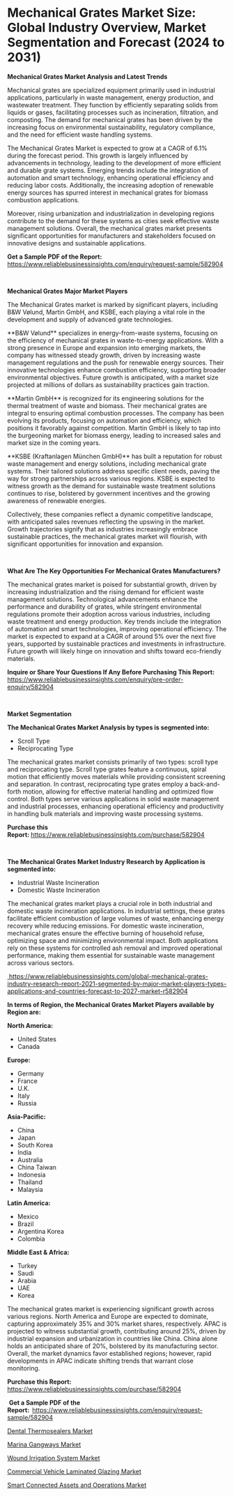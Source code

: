 <p><h1>Mechanical Grates Market Size: Global Industry Overview, Market Segmentation and Forecast (2024 to 2031)</h1></p><p><strong>Mechanical Grates Market Analysis and Latest Trends</strong></p>
<p><p>Mechanical grates are specialized equipment primarily used in industrial applications, particularly in waste management, energy production, and wastewater treatment. They function by efficiently separating solids from liquids or gases, facilitating processes such as incineration, filtration, and composting. The demand for mechanical grates has been driven by the increasing focus on environmental sustainability, regulatory compliance, and the need for efficient waste handling systems.</p><p>The Mechanical Grates Market is expected to grow at a CAGR of 6.1% during the forecast period. This growth is largely influenced by advancements in technology, leading to the development of more efficient and durable grate systems. Emerging trends include the integration of automation and smart technology, enhancing operational efficiency and reducing labor costs. Additionally, the increasing adoption of renewable energy sources has spurred interest in mechanical grates for biomass combustion applications. </p><p>Moreover, rising urbanization and industrialization in developing regions contribute to the demand for these systems as cities seek effective waste management solutions. Overall, the mechanical grates market presents significant opportunities for manufacturers and stakeholders focused on innovative designs and sustainable applications.</p></p>
<p><strong>Get a Sample PDF of the Report:&nbsp;</strong> <a href="https://www.reliablebusinessinsights.com/enquiry/request-sample/582904?utm_campaign=41&utm_medium=2&utm_source=Github&utm_content=ia&utm_term=09122024&utm_id=mechanical-grates">https://www.reliablebusinessinsights.com/enquiry/request-sample/582904</a></p>
<p>&nbsp;</p>
<p><strong>Mechanical Grates Major Market Players</strong></p>
<p><p>The Mechanical Grates market is marked by significant players, including B&W Vølund, Martin GmbH, and KSBE, each playing a vital role in the development and supply of advanced grate technologies.</p><p>**B&W Vølund** specializes in energy-from-waste systems, focusing on the efficiency of mechanical grates in waste-to-energy applications. With a strong presence in Europe and expansion into emerging markets, the company has witnessed steady growth, driven by increasing waste management regulations and the push for renewable energy sources. Their innovative technologies enhance combustion efficiency, supporting broader environmental objectives. Future growth is anticipated, with a market size projected at millions of dollars as sustainability practices gain traction.</p><p>**Martin GmbH** is recognized for its engineering solutions for the thermal treatment of waste and biomass. Their mechanical grates are integral to ensuring optimal combustion processes. The company has been evolving its products, focusing on automation and efficiency, which positions it favorably against competition. Martin GmbH is likely to tap into the burgeoning market for biomass energy, leading to increased sales and market size in the coming years.</p><p>**KSBE (Kraftanlagen München GmbH)** has built a reputation for robust waste management and energy solutions, including mechanical grate systems. Their tailored solutions address specific client needs, paving the way for strong partnerships across various regions. KSBE is expected to witness growth as the demand for sustainable waste treatment solutions continues to rise, bolstered by government incentives and the growing awareness of renewable energies.</p><p>Collectively, these companies reflect a dynamic competitive landscape, with anticipated sales revenues reflecting the upswing in the market. Growth trajectories signify that as industries increasingly embrace sustainable practices, the mechanical grates market will flourish, with significant opportunities for innovation and expansion.</p></p>
<p>&nbsp;</p>
<p><strong>What Are The Key Opportunities For Mechanical Grates Manufacturers?</strong></p>
<p><p>The mechanical grates market is poised for substantial growth, driven by increasing industrialization and the rising demand for efficient waste management solutions. Technological advancements enhance the performance and durability of grates, while stringent environmental regulations promote their adoption across various industries, including waste treatment and energy production. Key trends include the integration of automation and smart technologies, improving operational efficiency. The market is expected to expand at a CAGR of around 5% over the next five years, supported by sustainable practices and investments in infrastructure. Future growth will likely hinge on innovation and shifts toward eco-friendly materials.</p></p>
<p><strong>Inquire or Share Your Questions If Any Before Purchasing This Report:</strong> <a href="https://www.reliablebusinessinsights.com/enquiry/pre-order-enquiry/582904?utm_campaign=41&utm_medium=2&utm_source=Github&utm_content=ia&utm_term=09122024&utm_id=mechanical-grates">https://www.reliablebusinessinsights.com/enquiry/pre-order-enquiry/582904</a></p>
<p>&nbsp;</p>
<p><strong>Market Segmentation</strong></p>
<p><strong>The Mechanical Grates Market Analysis by types is segmented into:</strong></p>
<p><ul><li>Scroll Type</li><li>Reciprocating Type</li></ul></p>
<p><p>The mechanical grates market consists primarily of two types: scroll type and reciprocating type. Scroll type grates feature a continuous, spiral motion that efficiently moves materials while providing consistent screening and separation. In contrast, reciprocating type grates employ a back-and-forth motion, allowing for effective material handling and optimized flow control. Both types serve various applications in solid waste management and industrial processes, enhancing operational efficiency and productivity in handling bulk materials and improving waste processing systems.</p></p>
<p><strong>Purchase this Report:&nbsp;</strong><a href="https://www.reliablebusinessinsights.com/purchase/582904?utm_campaign=41&utm_medium=2&utm_source=Github&utm_content=ia&utm_term=09122024&utm_id=mechanical-grates">https://www.reliablebusinessinsights.com/purchase/582904</a></p>
<p>&nbsp;</p>
<p><strong>The Mechanical Grates Market Industry Research by Application is segmented into:</strong></p>
<p><ul><li>Industrial Waste Incineration</li><li>Domestic Waste Incineration</li></ul></p>
<p><p>The mechanical grates market plays a crucial role in both industrial and domestic waste incineration applications. In industrial settings, these grates facilitate efficient combustion of large volumes of waste, enhancing energy recovery while reducing emissions. For domestic waste incineration, mechanical grates ensure the effective burning of household refuse, optimizing space and minimizing environmental impact. Both applications rely on these systems for controlled ash removal and improved operational performance, making them essential for sustainable waste management across various sectors.</p></p>
<p><a href="https://www.reliablebusinessinsights.com/global-mechanical-grates-industry-research-report-2021-segmented-by-major-market-players-types-applications-and-countries-forecast-to-2027-market-r582904?utm_campaign=41&utm_medium=2&utm_source=Github&utm_content=ia&utm_term=09122024&utm_id=mechanical-grates">&nbsp;https://www.reliablebusinessinsights.com/global-mechanical-grates-industry-research-report-2021-segmented-by-major-market-players-types-applications-and-countries-forecast-to-2027-market-r582904</a></p>
<p><strong>In terms of Region, the Mechanical Grates Market Players available by Region are:</strong></p>
<p>
    <p> <strong> North America: </strong>
        <ul>
            <li>United States</li>
            <li>Canada</li>
        </ul>
        </p> 
    <p> <strong> Europe: </strong>
        <ul>
            <li>Germany</li>
            <li>France</li>
            <li>U.K.</li>
            <li>Italy</li>
            <li>Russia</li>
        </ul>
        </p> 
    <p> <strong> Asia-Pacific: </strong>
        <ul>
            <li>China</li>
            <li>Japan</li>
            <li>South Korea</li>
            <li>India</li>
            <li>Australia</li>
            <li>China Taiwan</li>
            <li>Indonesia</li>
            <li>Thailand</li>
            <li>Malaysia</li>
        </ul>
        </p> 
    <p> <strong> Latin America: </strong>
        <ul>
            <li>Mexico</li>
            <li>Brazil</li>
            <li>Argentina Korea</li>
            <li>Colombia</li>
        </ul>
        </p> 
    <p> <strong> Middle East & Africa: </strong>
        <ul>
            <li>Turkey</li>
            <li>Saudi</li>
            <li>Arabia</li>
            <li>UAE</li>
            <li>Korea</li>
        </ul>
    </p>
    </p>
<p><p>The mechanical grates market is experiencing significant growth across various regions. North America and Europe are expected to dominate, capturing approximately 35% and 30% market shares, respectively. APAC is projected to witness substantial growth, contributing around 25%, driven by industrial expansion and urbanization in countries like China. China alone holds an anticipated share of 20%, bolstered by its manufacturing sector. Overall, the market dynamics favor established regions; however, rapid developments in APAC indicate shifting trends that warrant close monitoring.</p></p>
<p><strong>Purchase this Report: </strong><a href="https://www.reliablebusinessinsights.com/purchase/582904?utm_campaign=41&utm_medium=2&utm_source=Github&utm_content=ia&utm_term=09122024&utm_id=mechanical-grates">https://www.reliablebusinessinsights.com/purchase/582904</a></p>
<p>&nbsp;<strong>Get a Sample PDF of the Report:&nbsp;&nbsp;</strong><a href="https://www.reliablebusinessinsights.com/enquiry/request-sample/582904?utm_campaign=41&utm_medium=2&utm_source=Github&utm_content=ia&utm_term=09122024&utm_id=mechanical-grates">https://www.reliablebusinessinsights.com/enquiry/request-sample/582904</a></p>
<p><strong></strong></p>
<p><p><a href="https://www.linkedin.com/pulse/futur-trend-quest-sl8ue?utm_campaign=41&utm_medium=2&utm_source=Github&utm_content=ia&utm_term=09122024&utm_id=mechanical-grates">Dental Thermosealers Market</a></p><p><a href="https://www.linkedin.com/pulse/projected-revenue-market-growth-marina-gangways-10-cagr-2024-lld1f?utm_campaign=41&utm_medium=2&utm_source=Github&utm_content=ia&utm_term=09122024&utm_id=mechanical-grates">Marina Gangways Market</a></p><p><a href="https://github.com/nicoletavirag/Market-Research-Report-List-5/blob/main/wound-irrigation-system-market.md?utm_campaign=41&utm_medium=2&utm_source=Github&utm_content=ia&utm_term=09122024&utm_id=mechanical-grates">Wound Irrigation System Market</a></p><p><a href="https://www.linkedin.com/pulse/commercial-vehicle-laminated-glazing-industry-forecast-1vvqe?utm_campaign=41&utm_medium=2&utm_source=Github&utm_content=ia&utm_term=09122024&utm_id=mechanical-grates">Commercial Vehicle Laminated Glazing Market</a></p><p><a href="https://www.linkedin.com/pulse/market-trends-smart-connected-assets-operations-industry-size-yc0wf?utm_campaign=41&utm_medium=2&utm_source=Github&utm_content=ia&utm_term=09122024&utm_id=mechanical-grates">Smart Connected Assets and Operations Market</a></p></p>